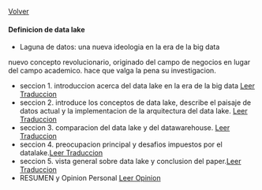 [Volver](../README.md)
#### Definicion de data lake

+ Laguna de datos: una nueva ideologia en la era de la big data

nuevo concepto revolucionario, originado del campo de negocios en lugar del campo academico. 
hace que valga la pena su investigacion.

- seccion 1. introduccion acerca del data lake en la era de la big data [Leer Traduccion](seccion-1.md)
- seccion 2. introduce los conceptos de data lake, describe el paisaje de datos actual y la implementacion de la arquitectura del data lake. [Leer Traduccion](seccion-2.md)
- seccion 3. comparacion del data lake y del datawarehouse. [Leer Traduccion](seccion-3.md)
- seccion 4. preocupacion principal y desafios impuestos por el datalake.[Leer Traduccion](seccion-4.md)
- seccion 5. vista general sobre data lake y conclusion del paper.[Leer Traduccion](seccion-5.md)
- RESUMEN y Opinion Personal [Leer Opinion](resumen-opinion-personal.md)
